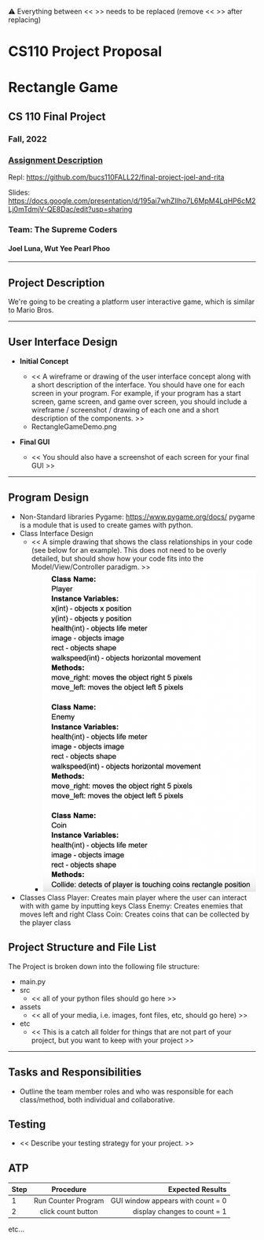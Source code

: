 :warning: Everything between << >> needs to be replaced (remove << >> after replacing)
# CS110 Project Proposal
# Rectangle Game     
## CS 110 Final Project
### Fall, 2022
### [Assignment Description](https://docs.google.com/document/d/1H4R6yLL7som1lglyXWZ04RvTp_RvRFCCBn6sqv-82ps/edit?usp=sharing)

Repl: https://github.com/bucs110FALL22/final-project-joel-and-rita

Slides: https://docs.google.com/presentation/d/195ai7whZlIho7L6MpM4LqHP6cM2Lj0mTdmjV-QE8Dac/edit?usp=sharing

### Team: The Supreme Coders

#### Joel Luna, Wut Yee Pearl Phoo
***

## Project Description

We're going to be creating a platform user interactive game, which is similar to Mario Bros.
***    

## User Interface Design

- **Initial Concept**
  - << A wireframe or drawing of the user interface concept along with a short description of the interface. You should have one for each screen in your program. For example, if your program has a start screen, game screen, and game over screen, you should include a wireframe / screenshot / drawing of each one and a short description of the components. >>
  - RectangleGameDemo.png
    
    
- **Final GUI**
  - << You should also have a screenshot of each screen for your final GUI >>

***        

## Program Design

* Non-Standard libraries
    Pygame:
    https://www.pygame.org/docs/
      pygame is a module that is used to create games with python.
* Class Interface Design
    * << A simple drawing that shows the class relationships in your code (see below for an example). This does not need to be overly detailed, but should show how your code fits into the Model/View/Controller paradigm. >>
        * ![class diagram](assets/gameclass_diagram.png) 
* Classes
    Class Player: Creates main player where the user can interact with with game by inputting keys
    Class Enemy: Creates enemies that moves left and right
    Class Coin: Creates coins that can be collected by the player class
    

## Project Structure and File List

The Project is broken down into the following file structure:

* main.py
* src
    * << all of your python files should go here >>
* assets
    * << all of your media, i.e. images, font files, etc, should go here) >>
* etc
    * << This is a catch all folder for things that are not part of your project, but you want to keep with your project >>

***

## Tasks and Responsibilities 

   * Outline the team member roles and who was responsible for each class/method, both individual and collaborative.

## Testing

* << Describe your testing strategy for your project. >>

## ATP

| Step                 |Procedure             |Expected Results                   |
|----------------------|:--------------------:|----------------------------------:|
|  1                   | Run Counter Program  |GUI window appears with count = 0  |
|  2                   | click count button   | display changes to count = 1      |
etc...
